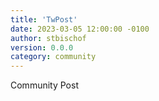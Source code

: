 ```yaml
---
title: 'TwPost'
date: 2023-03-05 12:00:00 -0100
author: stbischof
version: 0.0.0
category: community
---
```


Community Post
